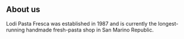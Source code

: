 ## About us

Lodi Pasta Fresca was established in 1987 and is currently the longest-running handmade fresh-pasta shop in San Marino Republic.